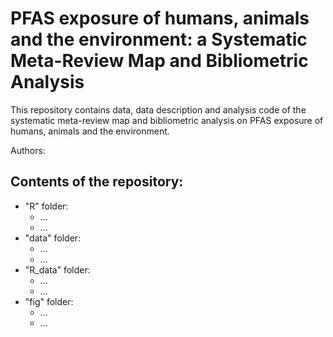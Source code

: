 # PFAS exposure of humans, animals and the environment: a Systematic Meta-Review Map and Bibliometric Analysis
This repository contains data, data description and analysis code of the systematic meta-review map and bibliometric analysis on PFAS exposure of humans, animals and the environment.

Authors:

## Contents of the repository:
- "R" folder:
  - ...
  - ...
- "data" folder:
  - ...
  - ...
- "R_data" folder:
  - ...
  - ...
- "fig" folder:
  - ...
  - ...
